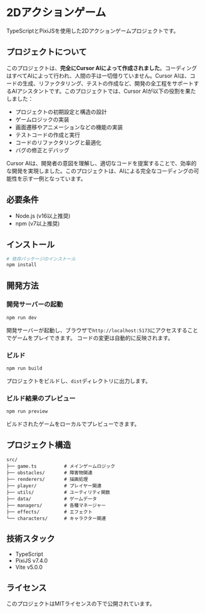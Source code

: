 # 2Dアクションゲーム

TypeScriptとPixiJSを使用した2Dアクションゲームプロジェクトです。

## プロジェクトについて

このプロジェクトは、**完全にCursor AIによって作成されました**。コーディングはすべてAIによって行われ、人間の手は一切借りていません。Cursor AIは、コードの生成、リファクタリング、テストの作成など、開発の全工程をサポートするAIアシスタントです。このプロジェクトでは、Cursor AIが以下の役割を果たしました：

- プロジェクトの初期設定と構造の設計
- ゲームロジックの実装
- 画面遷移やアニメーションなどの機能の実装
- テストコードの作成と実行
- コードのリファクタリングと最適化
- バグの修正とデバッグ

Cursor AIは、開発者の意図を理解し、適切なコードを提案することで、効率的な開発を実現しました。このプロジェクトは、AIによる完全なコーディングの可能性を示す一例となっています。

## 必要条件

- Node.js (v16以上推奨)
- npm (v7以上推奨)

## インストール

```sh
# 依存パッケージのインストール
npm install
```

## 開発方法

### 開発サーバーの起動

```sh
npm run dev
```

開発サーバーが起動し、ブラウザで`http://localhost:5173`にアクセスすることでゲームをプレイできます。
コードの変更は自動的に反映されます。

### ビルド

```sh
npm run build
```

プロジェクトをビルドし、`dist`ディレクトリに出力します。

### ビルド結果のプレビュー

```sh
npm run preview
```

ビルドされたゲームをローカルでプレビューできます。

## プロジェクト構造

```
src/
├── game.ts          # メインゲームロジック
├── obstacles/       # 障害物関連
├── renderers/       # 描画処理
├── player/          # プレイヤー関連
├── utils/           # ユーティリティ関数
├── data/            # ゲームデータ
├── managers/        # 各種マネージャー
├── effects/         # エフェクト
└── characters/      # キャラクター関連
```

## 技術スタック

- TypeScript
- PixiJS v7.4.0
- Vite v5.0.0

## ライセンス

このプロジェクトはMITライセンスの下で公開されています。